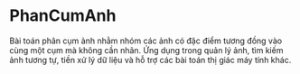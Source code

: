 # PhanCumAnh
Bài toán phân cụm ảnh nhằm nhóm các ảnh có đặc điểm tương đồng vào cùng một cụm mà không cần nhãn. Ứng dụng trong quản lý ảnh, tìm kiếm ảnh tương tự, tiền xử lý dữ liệu và hỗ trợ các bài toán thị giác máy tính khác.
